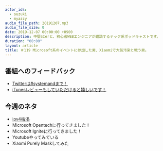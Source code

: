 ```yaml
---
actor_ids:
  - suzuki
  - myazzy
audio_file_path: 20191207.mp3
audio_file_size: 0
date: 2019-12-07 00:00:00 +0900
description: 中堅SIerと、初心者WEBエンジニアが雑談するテック系ポッドキャストです。
duration: "00:00"
layout: article
title: ＃119 Microsoft系のイベントに参加した男、Xiaomiで大気汚染と戦う男。
---
```

## 番組へのフィードバック
* [Twitterは#systemandまで！](https://twitter.com/search?q=%23systemand)
* [iTunesレビューもしていただけると嬉しいです！](https://itunes.apple.com/jp/podcast/systemand-online/id1205168408?mt=2)

## 今週のネタ
* [ipv4枯渇](https://tech.nikkeibp.co.jp/atcl/nxt/news/18/06548/)
* Microsoft Opentechに行ってきました！
* Microsoft Igniteに行ってきました！
* Youtubeやってみている
* Xiaomi Purely Maskしてみた
